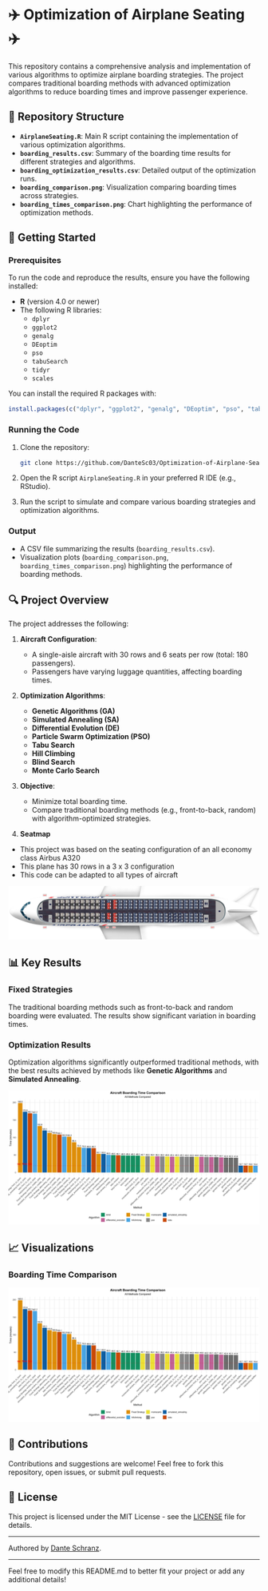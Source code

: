 # ✈️ Optimization of Airplane Seating ✈️

This repository contains a comprehensive analysis and implementation of various algorithms to optimize airplane boarding strategies. The project compares traditional boarding methods with advanced optimization algorithms to reduce boarding times and improve passenger experience.

## 📂 Repository Structure

- **`AirplaneSeating.R`**: Main R script containing the implementation of various optimization algorithms.
- **`boarding_results.csv`**: Summary of the boarding time results for different strategies and algorithms.
- **`boarding_optimization_results.csv`**: Detailed output of the optimization runs.
- **`boarding_comparison.png`**: Visualization comparing boarding times across strategies.
- **`boarding_times_comparison.png`**: Chart highlighting the performance of optimization methods.

## 🚀 Getting Started

### Prerequisites

To run the code and reproduce the results, ensure you have the following installed:

- **R** (version 4.0 or newer)
- The following R libraries:
  - `dplyr`
  - `ggplot2`
  - `genalg`
  - `DEoptim`
  - `pso`
  - `tabuSearch`
  - `tidyr`
  - `scales`

You can install the required R packages with:

```R
install.packages(c("dplyr", "ggplot2", "genalg", "DEoptim", "pso", "tabuSearch", "tidyr", "scales"))
```

### Running the Code

1. Clone the repository:

   ```bash
   git clone https://github.com/DanteSc03/Optimization-of-Airplane-Seating.git
   ```

2. Open the R script `AirplaneSeating.R` in your preferred R IDE (e.g., RStudio).

3. Run the script to simulate and compare various boarding strategies and optimization algorithms.

### Output

- A CSV file summarizing the results (`boarding_results.csv`).
- Visualization plots (`boarding_comparison.png`, `boarding_times_comparison.png`) highlighting the performance of boarding methods.

## 🔍 Project Overview

The project addresses the following:

1. **Aircraft Configuration**:
   - A single-aisle aircraft with 30 rows and 6 seats per row (total: 180 passengers).
   - Passengers have varying luggage quantities, affecting boarding times.

2. **Optimization Algorithms**:
   - **Genetic Algorithms (GA)**
   - **Simulated Annealing (SA)**
   - **Differential Evolution (DE)**
   - **Particle Swarm Optimization (PSO)**
   - **Tabu Search**
   - **Hill Climbing**
   - **Blind Search**
   - **Monte Carlo Search**

3. **Objective**:
   - Minimize total boarding time.
   - Compare traditional boarding methods (e.g., front-to-back, random) with algorithm-optimized strategies.
  
4. **Seatmap**
  - This project was based on the seating configuration of an all economy class Airbus A320
  - This plane has 30 rows in a 3 x 3 configuration
  - This code can be adapted to all types of aircraft

![Seatmap](seatmap.jpeg)

## 📊 Key Results

### Fixed Strategies
The traditional boarding methods such as front-to-back and random boarding were evaluated. The results show significant variation in boarding times.

### Optimization Results
Optimization algorithms significantly outperformed traditional methods, with the best results achieved by methods like **Genetic Algorithms** and **Simulated Annealing**.

![Boarding Time Comparison](boarding_comparison.png)

## 📈 Visualizations

### Boarding Time Comparison

![Optimization Results](boarding_times_comparison.png)

## 🤝 Contributions

Contributions and suggestions are welcome! Feel free to fork this repository, open issues, or submit pull requests.

## 📄 License

This project is licensed under the MIT License - see the [LICENSE](LICENSE) file for details.

---

Authored by [Dante Schranz](https://github.com/DanteSc03).

--- 

Feel free to modify this README.md to better fit your project or add any additional details!
